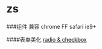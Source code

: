 zs
==
###组件
兼容 chrome FF safari ie9+

####表单美化
[radio & checkbox](https://github.com/hguankei/zs/test/form.html)
